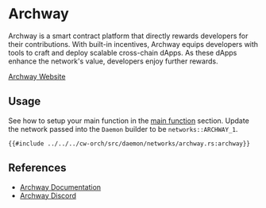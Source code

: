 # Archway

Archway is a smart contract platform that directly rewards developers for their contributions. With built-in incentives, Archway equips developers with tools to craft and deploy scalable cross-chain dApps. As these dApps enhance the network's value, developers enjoy further rewards.

[Archway Website](https://archway.io/)

## Usage


See how to setup your main function in the [main function](../single_contract/scripting.md#main-function) section. Update the network passed into the `Daemon` builder to be `networks::ARCHWAY_1`.

```rust,ignore
{{#include ../../../cw-orch/src/daemon/networks/archway.rs:archway}}
```


## References

- [Archway Documentation](https://docs.archway.io/)
- [Archway Discord](https://discord.gg/archwayhq)
